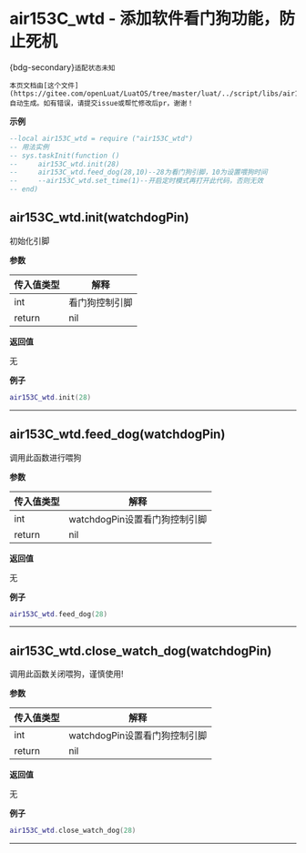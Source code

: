 # air153C_wtd - 添加软件看门狗功能，防止死机

{bdg-secondary}`适配状态未知`

```{note}
本页文档由[这个文件](https://gitee.com/openLuat/LuatOS/tree/master/luat/../script/libs/air153C_wtd.lua)自动生成。如有错误，请提交issue或帮忙修改后pr，谢谢！
```


**示例**

```lua
--local air153C_wtd = require ("air153C_wtd")
-- 用法实例
-- sys.taskInit(function ()
--     air153C_wtd.init(28)
--     air153C_wtd.feed_dog(28,10)--28为看门狗引脚，10为设置喂狗时间
--     --air153C_wtd.set_time(1)--开启定时模式再打开此代码，否则无效
-- end)

```

## air153C_wtd.init(watchdogPin)



初始化引脚

**参数**

|传入值类型|解释|
|-|-|
|int|看门狗控制引脚|
|return|nil|

**返回值**

无

**例子**

```lua
air153C_wtd.init(28)

```

---

## air153C_wtd.feed_dog(watchdogPin)



调用此函数进行喂狗

**参数**

|传入值类型|解释|
|-|-|
|int|watchdogPin设置看门狗控制引脚|
|return|nil|

**返回值**

无

**例子**

```lua
air153C_wtd.feed_dog(28)

```

---

## air153C_wtd.close_watch_dog(watchdogPin)



调用此函数关闭喂狗，谨慎使用!

**参数**

|传入值类型|解释|
|-|-|
|int|watchdogPin设置看门狗控制引脚|
|return|nil|

**返回值**

无

**例子**

```lua
air153C_wtd.close_watch_dog(28)

```

---

